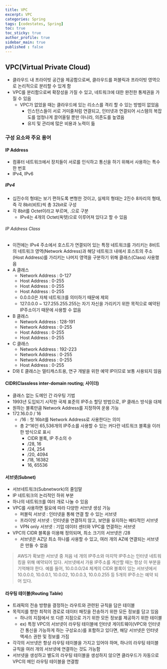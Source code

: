 ```yaml
---
title: VPC
excerpt: VPC
categories: Spring
tags: [codestates, Spring]
toc: true
toc_sticky: true
author_profile: true
sidebar_main: true
published : false
---
```

## VPC(Virtual Private Cloud)
- 클라우드 내 프라이빗 공간을 제공함으로써, 클라우드를 퍼블릭과 프라이빗 영역으로 논리적으로 분리할 수 있게 함
- VPC를 분리함으로써 확장성을 가질 수 있고, 네트워크에 대한 완전한 통제권을 가질 수 있음
  - VPC가 없었을 때는 클라우드에 있는 리소스를 격리 할 수 있는 방법이 없었음
    - 인스턴스들이 서로 거미줄처럼 연결되고, 인터넷과 연결되어 시스템의 복잡도를 엄청나게 끌어올릴 뿐만 아니라, 의존도를 높였음
    - 유지 및 관리에 많은 비용과 노력이 듦

### 구성 요소와 주요 용어
#### IP Address
- 컴퓨터 네트워크에서 장치들이 서로를 인식하고 통신을 하기 위해서 사용하는 특수한 번호
- IPv4, IPv6

##### IPv4
- 십진수의 형태는 보기 편하도록 변형한 것이고, 실제의 형태는 2진수 8자리의 형태, 즉 각 8bit(비트)씩 총 32bit로 구성
- 각 8bit를 Octet이라고 부르며, .으로 구분
  - IPv4는 4개의 Octet(옥텟)으로 이루어져 있다고 할 수 있음
###### IP Address Class
- 이전에는 IPv4 주소에서 호스트가 연결되어 있는 특정 네트워크를 가리키는 8비트의 네트워크 영역(Network Address)과 해당 네트워크 내에서 호스트의 주소(Host Address)를 가리키는 나머지 영역을 구분하기 위해 클래스(Class) 사용했음
- A 클래스
  - Network Address	: 0-127
  - Host Address : 0-255
  - Host Address : 0-255
  - Host Address : 0-255
  - 0.0.0.0은 자체 네트워크를 의미하기 때문에 제외
  - 127.0.0.0 ~ 127.255.255.255는 자기 자신을 가리키기 위한 목적으로 예약된 IP주소이기 때문에 사용할 수 없음
- B 클래스
  - Network Address	: 128-191
  - Network Address : 0-255
  - Host Address : 0-255
  - Host Address : 0-255
- C 클래스
  - Network Address	: 192-223
  - Network Address : 0-255
  - Network Address : 0-255
  - Host Address : 0-255
- D와 E 클래스는 멀티캐스트용, 연구 개발을 위한 예약 IP이므로 보통 사용되지 않음

#### CIDR(Classless inter-domain routing; 사이더)
- 클래스 없는 도메인 간 라우팅 기법
- 1993년 도입되기 시작한 국제 표준의 IP주소 할당 방법으로, IP 클래스 방식을 대체
- 원하는 블록만큼 Network Address를 지정하여 운용 가능
- 172.16.0.0 / 16
  - /16 : 첫 16bit를 Network Address로 사용한다는 의미
  - 총 2^16인 65,536개의 IP주소를 사용할 수 있는 커다란 네트워크 블록을 이러한 방식으로 표시
    - CIDR 블록, IP 주소의 수
    - /28, 16
    - /24, 254
    - /20, 4094
    - /18, 16382
    - 16, 65536

#### 서브넷(Subnet)
- 서브네트워크(Subnetwork)의 줄임말
- IP 네트워크의 논리적인 하위 부분
- 하나의 네트워크를 여러 개로 나눌 수 있음
- VPC를 사용하면 필요에 따라 다양한 서브넷 생성 가능
  - 퍼블릭 서브넷 : 인터넷을 통해 연결 할 수 있는 서브넷
  - 프라이빗 서브넷 : 인터넷을 연결하지 않고, 보안을 유지하는 배타적인 서브넷
  - VPN only 서브넷 : 기업 데이터 센터와 VPC를 연결하는 서브넷
- VPC의 CIDR 블록을 이용해 정의되며, 최소 크기의 서브넷은 /28
  - 서브넷은 AZ당 최소 하나를 사용할 수 있고, 여러 개의 AZ에 연결되는 서브넷은 만들 수 없음

> AWS가 확보한 서브넷 중 처음 네 개의 IP주소와 마지막 IP주소는 인터넷 네트워킹을 위해 예약되어 있다. 서브넷에서 가용 IP주소를 계산할 때는 항상 이 부분을 기억해야 한다. 예를 들어, 10.0.0.0/24 체계의 CIDR 블록이 있는 서브넷에서 10.0.0.0, 10.0.0.1, 10.0.02, 10.0.0.3, 10.0.0.255 등 5개의 IP주소는 예약 되어 있다.

#### 라우팅 테이블(Routing Table)
- 트래픽의 전송 방향을 결정하는 라우트와 관련된 규칙을 담은 테이블
- 목적지를 향한 최적의 경로로 데이터 패킷을 전송하기 위한 모든 정보를 담고 있음
  - 하나의 지점에서 또 다른 지점으로 가기 위한 모든 정보를 제공하기 위한 테이블
  - ex) 특정 VPC의 서브넷이 라우팅 테이블에 인터넷 게이트웨이(VPC와 인터넷 간 통신을 가능하게 하는 구성요소)를 포함하고 있다면, 해당 서브넷은 인터넷 액세스 권한 및 정보를 가짐
- 각각의 서브넷은 항상 라우팅 테이블을 가지고 있어야 하며, 하나의 라우팅 테이블 규칙을 여러 개의 서브넷에 연결하는 것도 가능함
- 서브넷을 생성하고 별도의 라우팅 테이블을 생성하지 않으면 클라우드가 자동으로 VPC의 메인 라우팅 테이블을 연결함
